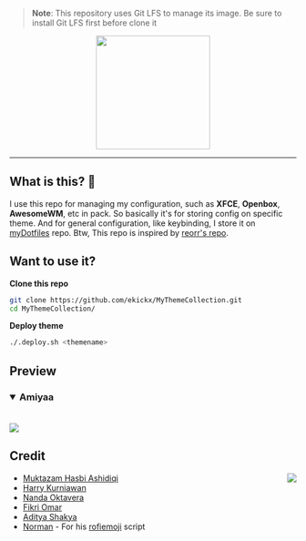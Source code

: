 > **Note**: This repository uses Git LFS to manage its image. Be sure to install Git LFS first before clone it

<p align="center"><img src=".themes-logo.png" height="200rem"></p>

---

## What is this? 🤔

I use this repo for managing my configuration, such as **XFCE**, **Openbox**, **AwesomeWM**, etc in pack. So basically it's for storing config on specific theme. And for general configuration, like keybinding, I store it on [myDotfiles](github.com/ekickx/myDotfiles) repo. Btw, This repo is inspired by [reorr's repo](https://github.com/reorr/my-theme-collection).

## Want to use it?

**Clone this repo**

```bash
git clone https://github.com/ekickx/MyThemeCollection.git
cd MyThemeCollection/
```

**Deploy theme**

```bash
./.deploy.sh <themename>
```

## Preview

<h3>
 <details open>
  <summary>Amiyaa</summary>
   <br>

  ![](.screenshot/Amiyaa.png)
 </details>
</h3>

## Credit

<img src="https://webusstatic.yo-star.com/ark_us_web/assets/159229525944611258/271087fc628298aee84bd210000370e6.png?x-oss-process=image/resize,w_180" align="right">

- [Muktazam Hasbi Ashidiqi](https://github.com/reorr)
- [Harry Kurniawan](https://github.com/owl4ce)
- [Nanda Oktavera](https://github.com/okitavera)
- [Fikri Omar](https://github.com/fikriomar16)
- [Aditya Shakya](https://github.com/adi1090x)
- [Norman](https://github.com/nkoehring) - For his [rofiemoji](https://github.com/nkoehring/rofiemoji) script
